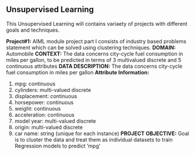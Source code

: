 
## Unsupervised Learning
This Unsupervised Learning will contains variaety of projects with different goals and techniques.

**Project#1:** AIML module project part I consists of industry based problems statement which can be solved using clustering techniques.
**DOMAIN:** Automobile
**CONTEXT:** The data concerns city-cycle fuel consumption in miles per gallon, to be predicted in terms of 3 multivalued discrete and 5
continuous attributes
**DATA DESCRIPTION:** The data concerns city-cycle fuel consumption in miles per gallon
**Attribute Information:**
1. mpg: continuous
2. cylinders: multi-valued discrete
3. displacement: continuous
4. horsepower: continuous
5. weight: continuous
6. acceleration: continuous
7. model year: multi-valued discrete
8. origin: multi-valued discrete
9. car name: string (unique for each instance)
**PROJECT OBJECTIVE:** Goal is to cluster the data and treat them as individual datasets to train Regression models to predict ‘mpg’
